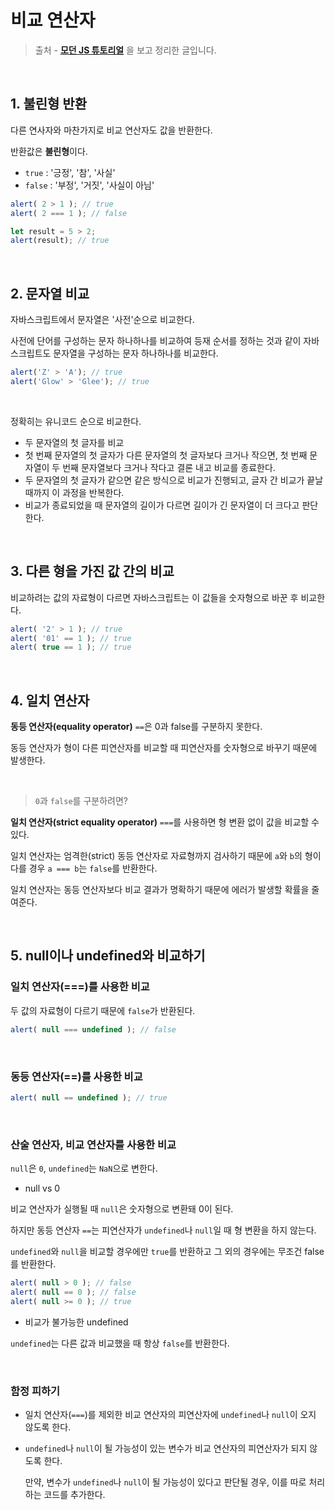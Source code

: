 # 비교 연산자

> 출처 - [**모던 JS 튜토리얼**](**https://ko.javascript.info/**) 을 보고 정리한 글입니다.



<br>



## 1. 불린형 반환

다른 연사자와 마찬가지로 비교 연산자도 값을 반환한다.

반환값은 **불린형**이다.

- `true` : '긍정', '참', '사실'
- `false` : '부정', '거짓', '사실이 아님'

```javascript
alert( 2 > 1 ); // true
alert( 2 === 1 ); // false

let result = 5 > 2;
alert(result); // true
```

<br>

## 2. 문자열 비교

자바스크립트에서 문자열은 '사전'순으로 비교한다. 

사전에 단어를 구성하는 문자 하나하나를 비교하여 등재 순서를 정하는 것과 같이 자바스크립트도 문자열을 구성하는 문자 하나하나를 비교한다.

```javascript
alert('Z' > 'A'); // true
alert('Glow' > 'Glee'); // true
```

<br>

정확히는 유니코드 순으로 비교한다.

- 두 문자열의 첫 글자를 비교
- 첫 번째 문자열의 첫 글자가 다른 문자열의 첫 글자보다 크거나 작으면, 첫 번째 문자열이 두 번째 문자열보다 크거나 작다고 결론 내고 비교를 종료한다.
- 두 문자열의 첫 글자가 같으면 같은 방식으로 비교가 진행되고, 글자 간 비교가 끝날 때까지 이 과정을 반복한다.
- 비교가 종료되었을 때 문자열의 길이가 다르면 길이가 긴 문자열이 더 크다고 판단한다.

<br>

## 3. 다른 형을 가진 값 간의 비교

비교하려는 값의 자료형이 다르면 자바스크립트는 이 값들을 숫자형으로 바꾼 후 비교한다.

```javascript
alert( '2' > 1 ); // true
alert( '01' == 1 ); // true
alert( true == 1 ); // true
```

<br>

## 4. 일치 연산자

**동등 연산자(equality operator)** `==`은 0과 false를 구분하지 못한다.

동등 연산자가 형이 다른 피연산자를 비교할 때 피연산자를 숫자형으로 바꾸기 때문에 발생한다.

<br>

>  `0`과 `false`를 구분하려면?

**일치 연산자(strict equality operator)** `===`를 사용하면 형 변환 없이 값을 비교할 수 있다.

일치 연산자는 엄격한(strict) 동등 연산자로 자료형까지 검사하기 때문에 `a`와 `b`의 형이 다를 경우 `a === b`는 `false`를 반환한다.

일치 연산자는 동등 연산자보다 비교 결과가 명확하기 때문에 에러가 발생할 확률을 줄여준다.

<br>

## 5. null이나 undefined와 비교하기

### 일치 연산자(===)를 사용한 비교

두 값의 자료형이 다르기 때문에 `false`가 반환된다.

```javascript
alert( null === undefined ); // false
```

<br>

### 동등 연산자(==)를 사용한 비교

```javascript
alert( null == undefined ); // true
```

<br>

### 산술 연산자, 비교 연산자를 사용한 비교

`null`은 `0`, `undefined`는 `NaN`으로 변한다.



- null vs 0

비교 연산자가 실행될 때 `null`은 숫자형으로 변환돼 0이 된다.

하지만 동등 연산자 `==`는 피연산자가 `undefined`나 `null`일 때 형 변환을 하지 않는다.

`undefined`와 `null`을 비교할 경우에만 `true`를 반환하고 그 외의 경우에는 무조건 false를 반환한다.

```javascript
alert( null > 0 ); // false
alert( null == 0 ); // false
alert( null >= 0 ); // true
```



- 비교가 불가능한 undefined

`undefined`는 다른 값과 비교했을 때 항상 `false`를 반환한다.

<br>

### 함정 피하기

- 일치 연산자(`===`)를 제외한 비교 연산자의 피연산자에 `undefined`나 `null`이 오지 않도록 한다.

- `undefined`나 `null`이 될 가능성이 있는 변수가 비교 연산자의 피연산자가 되지 않도록 한다.

  만약, 변수가 `undefined`나 `null`이 될 가능성이 있다고 판단될 경우, 이를 따로 처리하는 코드를 추가한다.

